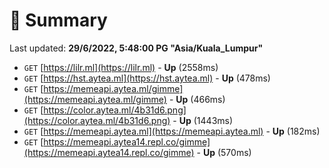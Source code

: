 # 📖 Summary
Last updated: **29/6/2022, 5:48:00 PG "Asia/Kuala_Lumpur"**

- `GET` [https://lilr.ml](https://lilr.ml) - **Up** (2558ms)
- `GET` [https://hst.aytea.ml](https://hst.aytea.ml) - **Up** (478ms)
- `GET` [https://memeapi.aytea.ml/gimme](https://memeapi.aytea.ml/gimme) - **Up** (466ms)
- `GET` [https://color.aytea.ml/4b31d6.png](https://color.aytea.ml/4b31d6.png) - **Up** (1443ms)
- `GET` [https://memeapi.aytea.ml](https://memeapi.aytea.ml) - **Up** (182ms)
- `GET` [https://memeapi.aytea14.repl.co/gimme](https://memeapi.aytea14.repl.co/gimme) - **Up** (570ms)
